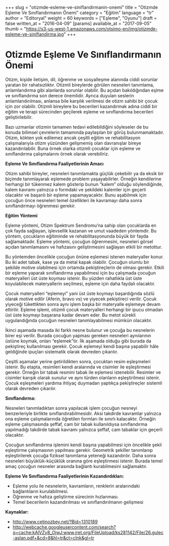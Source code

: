 +++
slug = "otizmde-esleme-ve-siniflandirmanin-onemi"
title = "Otizmde Eşleme Ve Sınıflandırmanın Önemi"
category = "Eğitim"
language = "tr"
author = "Editoryal"
weight = 60
keywords = ["Eşleme", "Oyunu"]
draft = false
written_at = "2016-04-09"
[params]
available_at = "2017-09-05"
thumb = "https://s3-us-west-1.amazonaws.com/otsimo-en/img/otizmde-esleme-ve-siniflandirma.jpg"
+++


# Otizmde Eşleme Ve Sınıflandırmanın Önemi

Otizm, kişide iletişim, dil, öğrenme ve sosyalleşme alanında ciddi sorunlar yaratan bir rahatsızlıktır. Otizmli bireylerde görülen nesneleri tanımlama, anlamlandırma gibi alanlarda sorunlar olabilir. Bu açıdan bakıldığından eşlme ve sınıflandırma son derece önemlidir. Ayrıca duyulan seslerin anlamlandırılması, anlansa bile karşılık verilmesi de otizm sahibi bir çocuk için zor olabilir. Otizmli bireylere bu becerileri kazandırmak adına ciddi bir eğitim ve terapi sürecinden geçilerek eşleme ve sınıflandırma becerileri geliştirilebilir.

Bazı uzmanlar otizmin tamamen tedavi edilebildiğini söyleseler de bu konuda bilimsel çevrelerin tamamında paylaşılan bir görüş bulunmamaktadır. Otizm, kökten yok edilemez ancak çeşitli eğitim ve rehabilitasyon çalışmalarıyla otizm yüzünden gelişmemiş olan davranışlar bireye kazandırılabilir. Buna örnek olarka otizmli çocuklar için eşleme ve sınıflandırma çalışmalarını örnek olarak verebiliriz.

**Eşleme Ve Sınıflandırma Faaliyetlerinin Amacı**

Otizm sahibi bireyler, nesneleri tanımlamakta güçlük çekebilir ya da eksik bir biçimde tanımlayarak eşlemede problem yaşayabilirler. Örneğin kendilerine herhangi bir tükenmez kalem gösterip bunun “kalem” olduğu söylendiğinde, kalem kavramı yalnızca o formdaki ve şekildeki kalemler için geçerli olacaktır ve başarılı bir eşleme yapamayacaktır. Bunu aşabilmek için çocuğun önce nesneleri temel özellikleri ile kavramayı daha sonra sınıflandırmayı öğrenmesi gerekir.

**Eğitim Yöntemi**

Eşleme yöntemi, Otizm Spektrum Sendromu’na sahip olan çocuklarda en çok fayda sağlayan, işlevsellik kazanan ve umut vaadeden yöntemdir. Bu yöntem, çocukların eğitiminde ve rehabilitasyonunda büyük bir fayda sağlamaktadır. Eşleme yöntemi, çocuğun öğrenmesini, nesneleri görsel açıdan tanımlamasını ve hafızasını geliştirmesini sağlayan etkili bir metottur.

Bu yöntemden öncelikle çocuğun önüne eşlemesi istenen materyaller konur. Bu iki adet tabak, kase ya da metal kapak olabilir. Çocuğun olumlu bir şekilde motive olabilmesi için ortamda pekiştireçlerin de olması gerekir. Etkili bir eşleme yaparak sınıflandırma yapabilmesi için bu çalışmada çocuğun materyalleri üst üste koyması istenir. Bu yüzden rahatlıkla üst üste koyulabilecek materyallerin seçilmesi, eşleme için daha faydalı olacaktır.

Çocuk materyalleri “eşlemeyi” yani üst üste koymayı başardığında sözlü olarak motive edilir (Aferin, bravo vs) ve yiyecek pekiştireci verilir. Çocuk yiyeceği tükettikten sonra aynı işlem başka bir materyalle eşlemeye devam ettirilir. Eşleme işlemi, otizmli çocuk materyalleri herhangi bir ipucu olmadan üst üste koymayı başarana kadar devam eder. Bu metot sürekli uygulandığında çocuğun nesneleri tanımlayabilmesi mümkün olacaktır.

İkinci aşamada masada iki farklı nesne bulunur ve çocuğa bu nesnelerin birer eşi verilir. Burada çocuğun yapması gereken nesneleri aynılarının üstüne koymak, onları “eşlemek”tir. İlk aşamada olduğu gibi burada da pekiştireç kullanılması gerekir. Çocuk eşlemeyi kendi başına yapabilir hâle geldiğinde ipuçları sistematik olarak devreden çıkarılır.

Çeşitli aşamalar yerine getirildikten sonra, çocuktan resim eşleşmeleri istenir. Bu etapta, resimleri kendi aralarında ve cisimler ile eşleştirmesi gerekir. Örneğin bir tabak resmini tabak ile eşlemesi istenebilir. Resimler ve cisimler karışık olarak sunulur ve aynı türden olanların eşleştirilmesi istenir. Çocuk eşleşmeleri yardıma ihtiyaç duymadan yaptıkça pekiştireçler sistemli olarak devreden çıkarılır.

**Sınıflandırma:**

Nesneleri tanımladıktan sonra yapılacak işlem çocuğun nesneyi benzerleriyle birlikte sınıflandırabilmesidir. Aksi takdirde kavramlar yalnızca ona eşleme çalışmalarında öğretilen formları ile sınırlı kalacaktır. Örneğin eşleme çalışmasında şeffaf, cam bir tabak kullanıldıysa sınıflandırma yapılmadığı takdirde tabak kavramı yalnızca şeffaf, cam tabaklar için geçerli olacaktır.

Çocuğun sınıflandırma işlemini kendi başına yapabilmesi için öncelikle şekil eşleştirme çalışmasının yapılması gerekir. Geometrik şekiller tanımlanıp eşleştirilerek çocuğa fiziksel tanımlama yeteneği kazandırılır. Daha sonra nesneleri büyüklük-küçüklük oranına göre eşleştirmesi istenir. Burada temel amaç çocuğun nesneler arasında bağlantı kurabilmesini sağlamaktır.

**Eşleme Ve Sınıflandırma Faaliyetlerinin Kazandırdıkları:**

  * Eşleme yolu ile nesnelerin, kavramların, renklerin aralarındaki bağlantıların kurulabilmesi.
  * Öğrenme ve hafıza geliştirme sürecinin hızlanması.
  * Temel becerilerin kazandırılması ve sınıflandırılmanın gelişmesi

**Kaynaklar:**

  * http://www.cetinozbey.net/?Bid=1310189
  * http://webcache.googleusercontent.com/search?q=cache:kAlVZy8_OjwJ:www.jret.org/FileUpload/ks281142/File/26.gulec-aslan.pdf+&cd=8&hl=tr&ct=clnk&gl=tr
